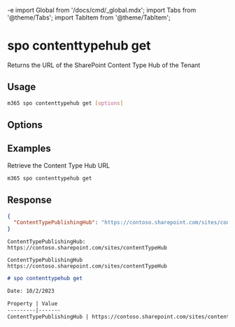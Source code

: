 -e <!-- DISCLAIMER: All secrets, passwords, and sensitive values in this document are examples only and not real credentials. -->
import Global from '/docs/cmd/_global.mdx';
import Tabs from '@theme/Tabs';
import TabItem from '@theme/TabItem';

# spo contenttypehub get

Returns the URL of the SharePoint Content Type Hub of the Tenant

## Usage

```sh
m365 spo contenttypehub get [options]
```

## Options

<Global />

## Examples
  
Retrieve the Content Type Hub URL

```sh
m365 spo contenttypehub get
```

## Response

<Tabs>
  <TabItem value="JSON">

  ```json
  {
    "ContentTypePublishingHub": "https://contoso.sharepoint.com/sites/contentTypeHub"
  }
  ```

  </TabItem>
  <TabItem value="Text">

  ```text
  ContentTypePublishingHub: https://contoso.sharepoint.com/sites/contentTypeHub
  ```

  </TabItem>
  <TabItem value="CSV">

  ```csv
  ContentTypePublishingHub
  https://contoso.sharepoint.com/sites/contentTypeHub
  ```

  </TabItem>
  <TabItem value="Markdown">

  ```md
  # spo contenttypehub get

  Date: 10/2/2023

  Property | Value
  ---------|-------
  ContentTypePublishingHub | https://contoso.sharepoint.com/sites/contentTypeHub
  ```

  </TabItem>
</Tabs>
